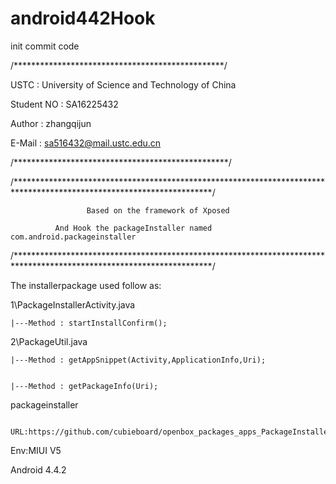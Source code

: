 # android442Hook
init commit code

/************************************************/


USTC : University of Science and  Technology of China


Student NO : SA16225432


Author : zhangqijun


E-Mail : sa516432@mail.ustc.edu.cn


/*************************************************/



/*********************************************************************************************************************/



                     Based on the framework of Xposed
     
              And Hook the packageInstaller named com.android.packageinstaller


/*********************************************************************************************************************/ 


The installerpackage used follow as:


1\PackageInstallerActivity.java


    |---Method : startInstallConfirm();


2\PackageUtil.java


    |---Method : getAppSnippet(Activity,ApplicationInfo,Uri);


    |---Method : getPackageInfo(Uri);
    
packageinstaller


      URL:https://github.com/cubieboard/openbox_packages_apps_PackageInstaller

Env:MIUI V5



Android 4.4.2
